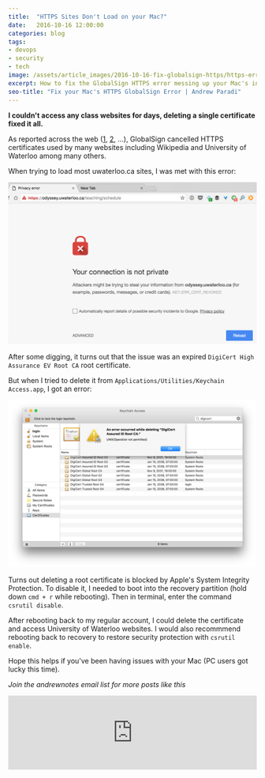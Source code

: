 ```yaml
---
title:  "HTTPS Sites Don't Load on your Mac?"
date:   2016-10-16 12:00:00
categories: blog
tags:
- devops
- security
- tech
image: /assets/article_images/2016-10-16-fix-globalsign-https/https-error.png
excerpt: How to fix the GlobalSign HTTPS error messing up your Mac's internet browser
seo-title: "Fix your Mac's HTTPS GlobalSign Error | Andrew Paradi"
---
```


**I couldn't access any class websites for days, deleting a single certificate fixed it all.**

As reported across the web ([1](http://www.computerworld.com/article/3131487/security/globalsign-certificate-revocation-error-leaves-some-sites-inaccessible.html), [2](http://www.theregister.co.uk/2016/10/13/globalsigned_off/), ...), GlobalSign cancelled HTTPS certificates used by many websites including Wikipedia and University of Waterloo among many others.

When trying to load most uwaterloo.ca sites, I was met with this error:

![GlobalSign HTTPS Error in Google Chrome](/assets/article_images/2016-10-16-fix-globalsign-https/https-error.png)

After some digging, it turns out that the issue was an expired `DigiCert High Assurance EV Root CA` root certificate.

But when I tried to delete it from `Applications/Utilities/Keychain Access.app`, I got an error:

![Deleting a root certificate error](/assets/article_images/2016-10-16-fix-globalsign-https/keychain-error.png)

Turns out deleting a root certificate is blocked by Apple's System Integrity Protection. To disable it, I needed to boot into the recovery partition (hold down `cmd + r` while rebooting). Then in terminal, enter the command `csrutil disable`.

After rebooting back to my regular account, I could delete the certificate and access University of Waterloo websites. I would also recommmend rebooting back to recovery to restore security protection with `csrutil enable`.

Hope this helps if you've been having issues with your Mac (PC users got lucky this time). 

*Join the andrewnotes email list for more posts like this*

<script src="https://blitzen.com/scripts/blitzenForm.js" type="text/javascript"></script> <iframe src="https://andrew.blitzen.com/form/andrewnotes-footer-1?page=20161016-globalsign" id="017ce06a18c93534f49cdb840176f9" onload="resizeCrossDomainIframe('017ce06a18c93534f49cdb840176f9', 'https://andrew.blitzen.com');" width="100%" style="border: none;" resize="true"></iframe>